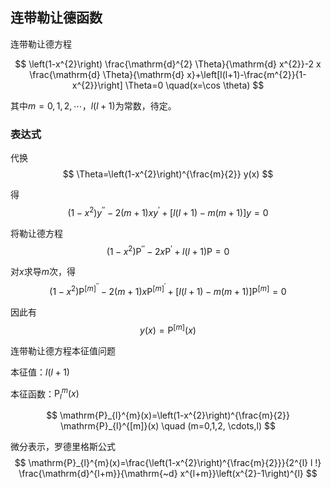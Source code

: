 

## 连带勒让德函数

连带勒让德方程

$$
\left(1-x^{2}\right) \frac{\mathrm{d}^{2} \Theta}{\mathrm{d} x^{2}}-2 x \frac{\mathrm{d} \Theta}{\mathrm{d} x}+\left[l(l+1)-\frac{m^{2}}{1-x^{2}}\right] \Theta=0 \quad(x=\cos \theta)
$$

其中$m=0,1,2,\cdots$，$l(l+1)$为常数，待定。

### 表达式

代换
$$
\Theta=\left(1-x^{2}\right)^{\frac{m}{2}} y(x)
$$

得
$$
\left(1-x^{2}\right) y^{\prime \prime}-2(m+1) x y^{\prime}+[l(l+1)-m(m+1)] y=0
$$

将勒让德方程
$$
\left(1-x^{2}\right) \mathrm{P}^{\prime \prime}-2 x \mathrm{P}^{\prime}+l(l+1) \mathrm{P}=0
$$

对$x$求导$m$次，得
$$
\left(1-x^{2}\right) \mathrm{P}^{[m]^{\prime \prime}}-2(m+1) x \mathrm{P}^{[m]^{\prime}}+[l(l+1)-m(m+1)] \mathrm{P}^{[m]}=0
$$

因此有
$$y(x)=\mathrm{P}^{[m]}(x)$$


连带勒让德方程本征值问题

本征值：$l(l+1)$

本征函数：$\mathrm{P}_{l}^{m}(x)$

$$
\mathrm{P}_{l}^{m}(x)=\left(1-x^{2}\right)^{\frac{m}{2}} \mathrm{P}_{l}^{[m]}(x) \quad (m=0,1,2, \cdots,l)
$$

微分表示，罗德里格斯公式
$$
\mathrm{P}_{l}^{m}(x)=\frac{\left(1-x^{2}\right)^{\frac{m}{2}}}{2^{l} l !} \frac{\mathrm{d}^{l+m}}{\mathrm{~d} x^{l+m}}\left(x^{2}-1\right)^{l}
$$

